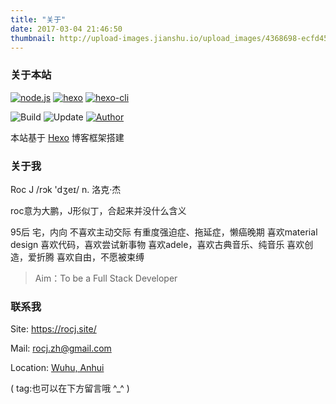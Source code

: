 ```yaml
---
title: "关于"
date: 2017-03-04 21:46:50
thumbnail: http://upload-images.jianshu.io/upload_images/4368698-ecfd45abda2f9b96.png?imageMogr2/auto-orient/strip%7CimageView2/2/w/1240
---
```


### 关于本站

[![node.js](https://img.shields.io/badge/node.js-8.1.3-green.svg?style=flat-square)](https://nodejs.org/) [![hexo](https://img.shields.io/badge/hexo-3.3.7-green.svg?style=flat-square)](https://hexo.io/) [![hexo-cli](https://img.shields.io/badge/hexo--cli-1.0.3-green.svg?style=flat-square)](https://hexo.io/)

![Build](https://img.shields.io/badge/build-passing-blue.svg?style=flat-square) ![Update](https://img.shields.io/badge/update-2017--05-blue.svg?style=flat-square) [![Author](https://img.shields.io/badge/author-rocj-blue.svg?style=flat-square)](http://rocj.site)

本站基于 [Hexo](https://hexo.io/) 博客框架搭建

### 关于我

Roc J /rɔk 'dʒeɪ/  n. 洛克·杰

roc意为大鹏，J形似丁，合起来并没什么含义

95后
宅，内向
不喜欢主动交际
有重度强迫症、拖延症，懒癌晚期
喜欢material design
喜欢代码，喜欢尝试新事物
喜欢adele，喜欢古典音乐、纯音乐
喜欢创造，爱折腾
喜欢自由，不愿被束缚

> Aim：To be a Full Stack Developer

### 联系我

Site: https://rocj.site/

Mail: [rocj.zh@gmail.com](mailto:rocj.zh@gmail.com)

Location: [Wuhu, Anhui](http://j.map.baidu.com/hMgU9)


( tag:也可以在下方留言哦 ^_^ )